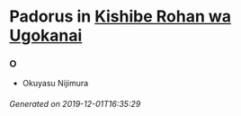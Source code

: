 # Padorus in [Kishibe Rohan wa Ugokanai](https://myanimelist.net/manga/61959/Kishibe_Rohan_wa_Ugokanai)

### O
* Okuyasu Nijimura

###### Generated on 2019-12-01T16:35:29
